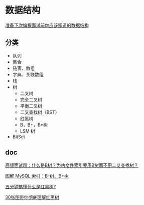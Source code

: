 # 数据结构

[准备下次编程面试前你应该知道的数据结构](https://mp.weixin.qq.com/s/5_-6kgXS6Cclib2U4cZ2KA)

## 分类

* 队列
* 集合
* 链表、数组
* 字典、关联数组
* 栈
* 树
    * 二叉树
    * 完全二叉树
    * 平衡二叉树
    * 二叉查找树（BST）
    * 红黑树
    * B，B+，B*树
    * LSM 树
* BitSet


## doc

[高频面试题：什么是B树？为啥文件索引要用B树而不用二叉查找树？](https://mp.weixin.qq.com/s/eM_2ChIEkZb_kSXb6Q9n6g)

[图解 MySQL 索引：B-树、B+树](https://mp.weixin.qq.com/s/aBn9L2_8syb3t8K78wsg9A)

[五分钟搞懂什么是红黑树?](https://mp.weixin.qq.com/s/EhGzH6raW3DKPKiZYPa42A)

[30张图带你彻底理解红黑树](https://www.jianshu.com/p/e136ec79235c)